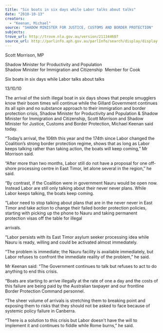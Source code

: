 ```yaml
---
title: "Six boats in six days while Labor talks about talks"
date: "2010-10-13"
creators:
  - "Keenan, Michael"
source: "SHADOW MINISTER FOR JUSTICE, CUSTOMS AND BORDER PROTECTION"
subjects:
trove_url: http://trove.nla.gov.au/version/211344607
source_url: http://parlinfo.aph.gov.au/parlInfo/search/display/display.w3p;query=Id%3A%22media/pressrel/286516%22
---
```


 Scott Morrison, MP 

 Shadow Minister for Productivity and Population  Shadow Minister for Immigration and Citizenship  Member for Cook   

 Six boats in six days while Labor talks about talks  

 13/10/10  

 The arrival of the sixth illegal boat in six days shows that people smugglers know  their boom times will continue while the Gillard Government continues its all spin  and no substance approach to their immigration and border protection crisis, Shadow  Minister for Productivity and Population & Shadow Minister for Immigration and  Citizenship, Scott Morrison and Shadow Minister for Justice, Customs and Border  Protection, Michael Keenan said today.   

 “Today’s arrival, the 106th this year and the 174th since Labor changed the  Coalition’s strong border protection regime, shows that as long as Labor keeps talking  rather than taking action, the boats will keep coming,” Mr Morrison said.  

 “After more than two months, Labor still do not have a proposal for one off-shore  processing centre in East Timor, let alone several in the region,” he said.  

 “By contrast, if the Coalition were in government Nauru would be open now. Instead  Labor are still only talking about their never never plans. While Labor keeps talking,  the boats keep coming.  

 “Labor need to stop talking about plans that are in the never never in East Timor and  take action to change their failed border protection policies, starting with picking up  the phone to Nauru and taking permanent protection visas off the table for illegal 

 arrivals.  

 “Labor persists with its East Timor asylum seeker processing idea while Nauru is  ready, willing and could be activated almost immediately.  

 “The problem is immediate; the Nauru facility is available immediately, but Labor  refuses to confront the immediate reality of the problem,” he said.  

 Mr Keenan said: “The Government continues to talk but refuses to act to do anything  to end this crisis. 

 “Boats are starting to arrive illegally at the rate of one a day and the costs of this  failure are being paid by the Australian taxpayer and our frontline Border Protection  Command personnel. 

 “The sheer volume of arrivals is stretching them to breaking point and exposing them  to risks that they should not be asked to face because of systemic policy failure in  Canberra. 

 “There is a solution to this crisis but Labor doesn't have the will to implement it and  continues to fiddle while Rome burns,” he said. 

  

